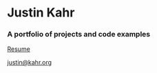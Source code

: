 # Justin Kahr

### A portfolio of projects and code examples

[Resume](https://www.kahrsoftware.com/resume)

<justin@kahr.org>